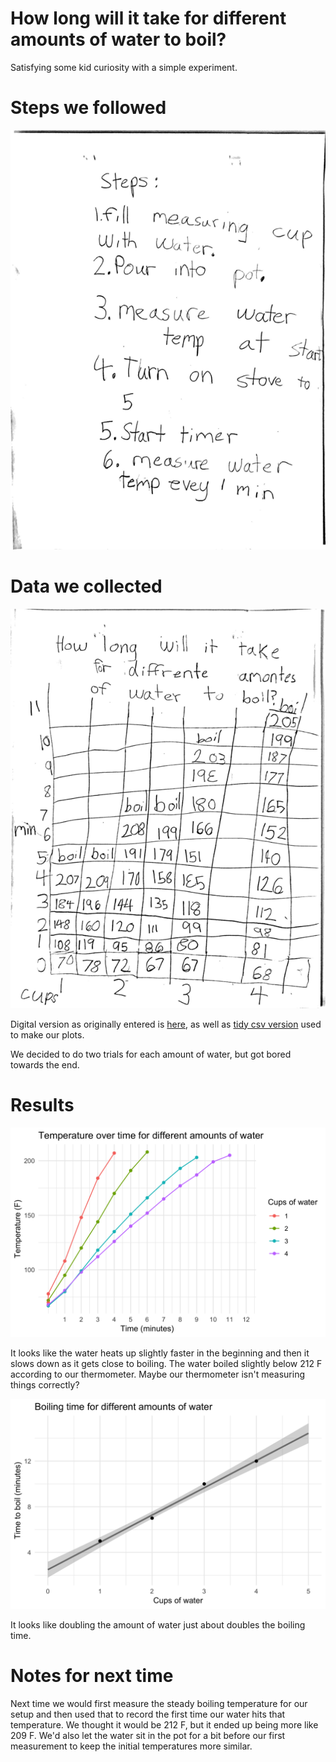 # How long will it take for different amounts of water to boil?

Satisfying some kid curiosity with a simple experiment.

# Steps we followed
![](procedure.png)

# Data we collected
![](data.png)

Digital version as originally entered is [here](https://docs.google.com/spreadsheets/d/1_nJDC9l_DNOoHIGQe65XFBQ6UC-p4aLXUBWBKLjuqKo/edit?usp=sharing), as well as [tidy csv version](boiling_times.csv) used to make our plots.

We decided to do two trials for each amount of water, but got bored towards the end.

# Results
![](temp_over_time.png)

It looks like the water heats up slightly faster in the beginning and then it slows down as it gets close to boiling. The water boiled slightly below 212 F according to our thermometer. Maybe our thermometer isn't measuring things correctly?

![](boiling_times.png)

It looks like doubling the amount of water just about doubles the boiling time.

# Notes for next time

Next time we would first measure the steady boiling temperature for our setup and then used that to record the first time our water hits that temperature. We thought it would be 212 F, but it ended up being more like 209 F. We'd also let the water sit in the pot for a bit before our first measurement to keep the initial temperatures more similar.
